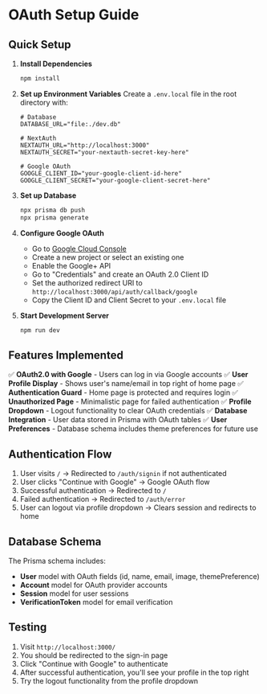 # OAuth Setup Guide

## Quick Setup

1. **Install Dependencies**
   ```bash
   npm install
   ```

2. **Set up Environment Variables**
   Create a `.env.local` file in the root directory with:
   ```env
   # Database
   DATABASE_URL="file:./dev.db"
   
   # NextAuth
   NEXTAUTH_URL="http://localhost:3000"
   NEXTAUTH_SECRET="your-nextauth-secret-key-here"
   
   # Google OAuth
   GOOGLE_CLIENT_ID="your-google-client-id-here"
   GOOGLE_CLIENT_SECRET="your-google-client-secret-here"
   ```

3. **Set up Database**
   ```bash
   npx prisma db push
   npx prisma generate
   ```

4. **Configure Google OAuth**
   - Go to [Google Cloud Console](https://console.cloud.google.com/)
   - Create a new project or select an existing one
   - Enable the Google+ API
   - Go to "Credentials" and create an OAuth 2.0 Client ID
   - Set the authorized redirect URI to `http://localhost:3000/api/auth/callback/google`
   - Copy the Client ID and Client Secret to your `.env.local` file

5. **Start Development Server**
   ```bash
   npm run dev
   ```

## Features Implemented

✅ **OAuth2.0 with Google** - Users can log in via Google accounts
✅ **User Profile Display** - Shows user's name/email in top right of home page
✅ **Authentication Guard** - Home page is protected and requires login
✅ **Unauthorized Page** - Minimalistic page for failed authentication
✅ **Profile Dropdown** - Logout functionality to clear OAuth credentials
✅ **Database Integration** - User data stored in Prisma with OAuth tables
✅ **User Preferences** - Database schema includes theme preferences for future use

## Authentication Flow

1. User visits `/` → Redirected to `/auth/signin` if not authenticated
2. User clicks "Continue with Google" → Google OAuth flow
3. Successful authentication → Redirected to `/`
4. Failed authentication → Redirected to `/auth/error`
5. User can logout via profile dropdown → Clears session and redirects to home

## Database Schema

The Prisma schema includes:
- **User** model with OAuth fields (id, name, email, image, themePreference)
- **Account** model for OAuth provider accounts
- **Session** model for user sessions
- **VerificationToken** model for email verification

## Testing

1. Visit `http://localhost:3000/`
2. You should be redirected to the sign-in page
3. Click "Continue with Google" to authenticate
4. After successful authentication, you'll see your profile in the top right
5. Try the logout functionality from the profile dropdown 